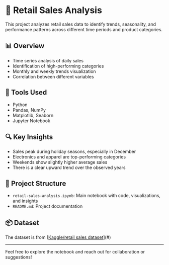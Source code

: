 # 🛒 Retail Sales Analysis

This project analyzes retail sales data to identify trends, seasonality, and performance patterns across different time periods and product categories.

## 📊 Overview

- Time series analysis of daily sales
- Identification of high-performing categories
- Monthly and weekly trends visualization
- Correlation between different variables

## 🧰 Tools Used

- Python
- Pandas, NumPy
- Matplotlib, Seaborn
- Jupyter Notebook

## 🔍 Key Insights

- Sales peak during holiday seasons, especially in December
- Electronics and apparel are top-performing categories
- Weekends show slightly higher average sales
- There is a clear upward trend over the observed years

## 📁 Project Structure

- `retail-sales-analysis.ipynb`: Main notebook with code, visualizations, and insights
- `README.md`: Project documentation

## 📦 Dataset

The dataset is from [[Kaggle/retail sales dataset](https://www.kaggle.com/datasets/vivek468/superstore-dataset-final)](#)  

---

Feel free to explore the notebook and reach out for collaboration or suggestions!


